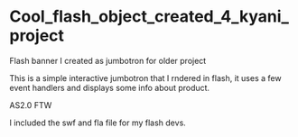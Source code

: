 # Cool_flash_object_created_4_kyani_project
Flash banner I created as jumbotron for older project 

This is a simple interactive jumbotron that I rndered in flash, it uses a few event handlers and displays some info about product.

AS2.0 FTW

I included the swf and fla file for my flash devs.
